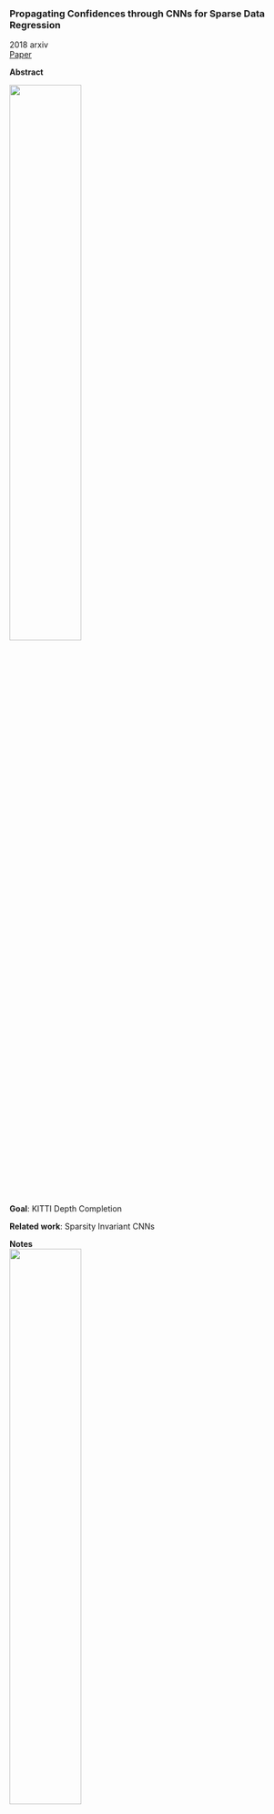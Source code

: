 ### Propagating Confidences through CNNs for Sparse Data Regression
2018 arxiv  
[Paper](https://arxiv.org/abs/1805.11913)

**Abstract**

<img src="https://github.com/jinghongkyq/jinghongkyq.github.io/raw/master/PaperReading/data/PC1.png" width="50%" height="50%">

**Goal**: KITTI Depth Completion

**Related work**: Sparsity Invariant CNNs

**Notes**  
<img src="https://github.com/jinghongkyq/jinghongkyq.github.io/raw/master/PaperReading/data/PC2.png" width="50%" height="50%">

the input is the projected LiDAR point cloud (RGB image optional), the goal is to densify the sparse depth map, the output is a complete dense map together with pixel-wise output confidence.

challenges: 
> handle missing values while also differentiate them from the zerio-valued regions.   
> the confidences are also desirable since they provide information about reliability of the output values. 

methods:
> In this paper, we propose an algebraically-constrained convolution operator for deep networks with sparse input to achieve a proper processing of confidences. The sparse input is equipped with confidences and the network is required to produce a dense output. We derive novel methods for determining the confidence from the convolution operation and propagating it to consecutive layers. To maintain the confidences within a valid range, we impose non-negativity constraints on the network weights during training. Further, we also introduce an objective function that simultaneously minimizes the data error while maximizing the output confidence. Moreover, we demonstrate the significance of the proposed confidence measure by introducing a novel approach for performing scale-fusion based on confidences.

> normalized convolution  
> propagating confidence  
> loss function: Huber loss
  The Huber norm helps preventing exploding gradients in case of highly sparse data, which stabilizes the convergence of the network.  
  New loss: minimize the error norm between the output and the GT (data term), increase the confidence of the output data (confidence term).  
  <img src="https://github.com/jinghongkyq/jinghongkyq.github.io/raw/master/PaperReading/data/PC3.png" width="50%" height="50%">



